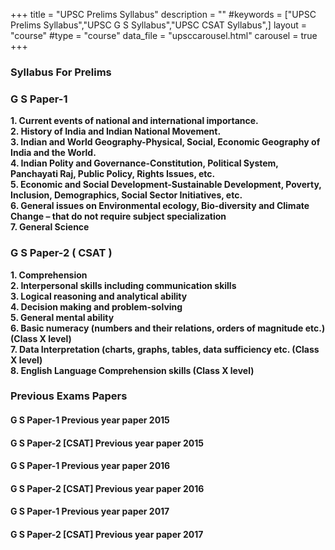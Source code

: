 +++
title = "UPSC Prelims Syllabus"
description = ""
#keywords = ["UPSC Prelims Syllabus","UPSC G S Syllabus","UPSC CSAT Syllabus",]
layout = "course"
#type = "course"
data_file = "upsccarousel.html"
carousel = true
+++


### Syllabus For Prelims

### G S Paper-1
>
**1. Current events of national and international importance.  
2. History of India and Indian National Movement.  
3. Indian and World Geography-Physical, Social, Economic Geography of India and the World.  
4. Indian Polity and Governance-Constitution, Political System, Panchayati Raj, Public Policy, Rights Issues, etc.  
5. Economic and Social Development-Sustainable Development, Poverty, Inclusion, Demographics, Social Sector Initiatives, etc.  
6. General issues on Environmental ecology, Bio-diversity and Climate Change – that do not require subject specialization  
7. General Science**  

### G S Paper-2 ( CSAT )
>
**1. Comprehension  
2. Interpersonal skills including communication skills  
3. Logical reasoning and analytical ability  
4. Decision making and problem-solving  
5. General mental ability  
6. Basic numeracy (numbers and their relations, orders of magnitude etc.) (Class X level)  
7. Data Interpretation (charts, graphs, tables, data sufficiency etc. (Class X level)  
8. English Language Comprehension skills (Class X level)**  

### Previous Exams Papers
#### G S Paper-1 Previous year paper 2015  
#### G S Paper-2 [CSAT] Previous year paper 2015  
#### G S Paper-1 Previous year paper 2016  
#### G S Paper-2 [CSAT] Previous year paper 2016  
#### G S Paper-1 Previous year paper 2017  
#### G S Paper-2 [CSAT] Previous year paper 2017
